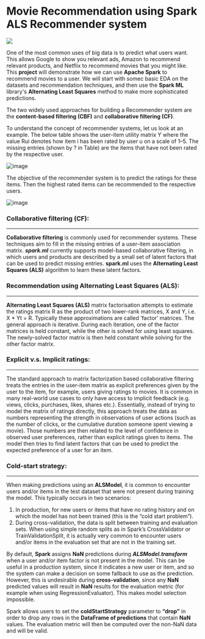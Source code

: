 
# Movie Recommendation using Spark ALS Recommender system
<img src="https://media.giphy.com/media/2eKtgBTca0l4atcsPI/giphy.gif?cid=790b76111152f32a380d5cd59abdd73471f8a3f78e9ecaaf&rid=giphy.gif&ct=g" />

One of the most common uses of big data is to predict what users want. This allows Google to show you relevant ads, Amazon to recommend relevant products, and Netflix to recommend movies that you might like. This <b>project</b> will demonstrate how we can use <b>Apache Spark</b> to recommend movies to a user. We will start with somec basic EDA on the  datasets and recommendation techniques, and then use the <b>Spark ML</b> library's <b>Alternating Least Squares</b> method to make more sophisticated predictions.

The two widely used approaches for building a Recommender system are the <b>content-based filtering (CBF)</b> and <b>collaborative filtering (CF)</b>.

To understand the concept of recommender systems, let us look at an example. The below table shows the user-item utility matrix Y where the value Rui denotes how item i has been rated by user u on a scale of 1–5. The missing entries (shown by ? in Table) are the items that have not been rated by the respective user.

![image](https://user-images.githubusercontent.com/66075772/133624553-0e0825e0-aed0-440c-bafc-83a0118e3648.png)


The objective of the recommender system is to predict the ratings for these items. Then the highest rated items can be recommended to the respective users. 

![image](https://user-images.githubusercontent.com/66075772/133628564-6f3792cd-6e17-47d7-bd33-2c55bbb80ffb.png)

### <b>Collaborative filtering (CF):</b>
----------------------------------------
<b>Collaborative filtering</b> is commonly used for recommender systems. These techniques aim to fill in the missing entries of a user-item association matrix. <b><i>spark.ml</i></b> currently supports model-based collaborative filtering, in which users and products are described by a small set of latent factors that can be used to predict missing entries. <b>spark.ml</b> uses the <b>Alternating Least Squares (ALS)</b> algorithm to learn these latent factors.

### <b>Recommendation using Alternating Least Squares (ALS):</b>
----------------------------------------------------------------
<b>Alternating Least Squares (ALS)</b> matrix factorisation attempts to estimate the ratings matrix R as the product of two lower-rank matrices, X and Y, i.e. X * Yt = R. Typically these approximations are called ‘factor’ matrices. The general approach is iterative. During each iteration, one of the factor matrices is held constant, while the other is solved for using least squares. The newly-solved factor matrix is then held constant while solving for the other factor matrix.

### <b>Explicit v.s. Implicit ratings:</b>
----------------------------------------

The standard approach to matrix factorization based collaborative filtering treats the entries in the user-item matrix as explicit preferences given by the user to the item, for example, users giving ratings to movies.
It is common in many real-world use cases to only have access to implicit feedback (e.g. views, clicks, purchases, likes, shares etc.). Essentially, instead of trying to model the matrix of ratings directly, this approach treats the data as numbers representing the strength in observations of user actions (such as the number of clicks, or the cumulative duration someone spent viewing a movie). Those numbers are then related to the level of confidence in observed user preferences, rather than explicit ratings given to items. The model then tries to find latent factors that can be used to predict the expected preference of a user for an item.

### <b>Cold-start strategy:</b>
--------------------------------
When making predictions using an <b>ALSModel</b>, it is common to encounter users and/or items in the test dataset that were not present during training the model. This typically occurs in two scenarios:

1. In production, for new users or items that have no rating history and on which the model has not been trained (this is the “cold start problem”).
2. During cross-validation, the data is split between training and evaluation sets. When using simple random splits as in Spark’s CrossValidator or TrainValidationSplit, it is      actually very common to encounter users and/or items in the evaluation set that are not in the training set.

By default, <b>Spark</b> assigns <b>NaN</b> predictions during <b><i>ALSModel.transform</i></b> when a user and/or item factor is not present in the model. This can be useful in a production system, since it indicates a new user or item, and so the system can make a decision on some fallback to use as the prediction.
However, this is undesirable during <b>cross-validation</b>, since any <b>NaN</b> predicted values will result in <b>NaN</b> results for the evaluation metric (for example when using RegressionEvaluator). This makes model selection impossible.

Spark allows users to set the <b>coldStartStrategy</b> parameter to <b>“drop”</b> in order to drop any rows in the <b>DataFrame of predictions</b> that contain <b>NaN</b> values. The evaluation metric will then be computed over the non-NaN data and will be valid.
